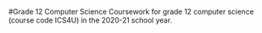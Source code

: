 #Grade 12 Computer Science
Coursework for grade 12 computer science (course code ICS4U) in the 2020-21 school year.
